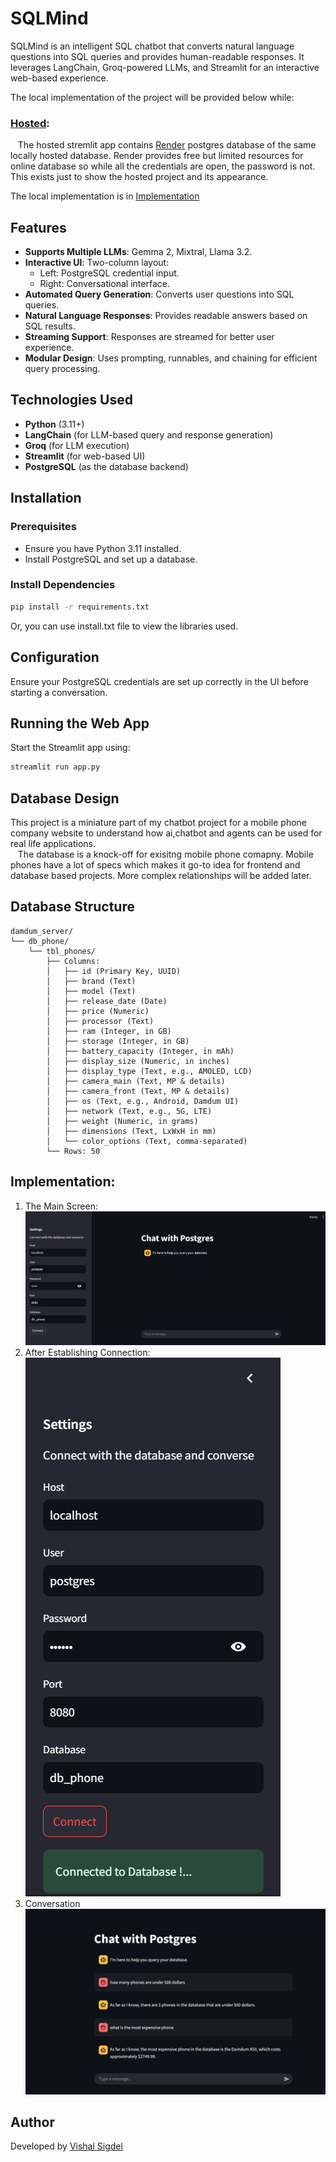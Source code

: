 # SQLMind

SQLMind is an intelligent SQL chatbot that converts natural language questions into SQL queries and provides human-readable responses. It leverages LangChain, Groq-powered LLMs, and Streamlit for an interactive web-based experience.

The local implementation of the project will be provided below while: <br />

### [Hosted](https://sqlmind.streamlit.app/): <br />

&nbsp;&nbsp;&nbsp;The hosted stremlit app contains [Render](https://render.com/) postgres database of the same locally hosted database. Render provides free but limited resources for online database so while all the credentials are open, the password is not. This exists just to show the hosted project and its appearance. <br />

The local implementation is in [Implementation](#implementation)

## Features

- **Supports Multiple LLMs**: Gemma 2, Mixtral, Llama 3.2.
- **Interactive UI**: Two-column layout:
  - Left: PostgreSQL credential input.
  - Right: Conversational interface.
- **Automated Query Generation**: Converts user questions into SQL queries.
- **Natural Language Responses**: Provides readable answers based on SQL results.
- **Streaming Support**: Responses are streamed for better user experience.
- **Modular Design**: Uses prompting, runnables, and chaining for efficient query processing.

## Technologies Used

- **Python** (3.11+)
- **LangChain** (for LLM-based query and response generation)
- **Groq** (for LLM execution)
- **Streamlit** (for web-based UI)
- **PostgreSQL** (as the database backend)

## Installation

### Prerequisites

- Ensure you have Python 3.11 installed.
- Install PostgreSQL and set up a database.

### Install Dependencies

```sh
pip install -r requirements.txt
```

Or, you can use install.txt file to view the libraries used.

## Configuration

Ensure your PostgreSQL credentials are set up correctly in the UI before starting a conversation.

## Running the Web App

Start the Streamlit app using:

```sh
streamlit run app.py
```

## Database Design

This project is a miniature part of my chatbot project for a mobile phone company website to understand how ai,chatbot and agents can be used for real life applications.<br />
&nbsp;&nbsp;&nbsp;The database is a knock-off for exisitng mobile phone comapny. Mobile phones have a lot of specs which makes it go-to idea for frontend and database based projects. More complex relationships will be added later.

## Database Structure

```
damdum_server/
└── db_phone/
    └── tbl_phones/
        ├── Columns:
        │   ├── id (Primary Key, UUID)
        │   ├── brand (Text)
        │   ├── model (Text)
        │   ├── release_date (Date)
        │   ├── price (Numeric)
        │   ├── processor (Text)
        │   ├── ram (Integer, in GB)
        │   ├── storage (Integer, in GB)
        │   ├── battery_capacity (Integer, in mAh)
        │   ├── display_size (Numeric, in inches)
        │   ├── display_type (Text, e.g., AMOLED, LCD)
        │   ├── camera_main (Text, MP & details)
        │   ├── camera_front (Text, MP & details)
        │   ├── os (Text, e.g., Android, Damdum UI)
        │   ├── network (Text, e.g., 5G, LTE)
        │   ├── weight (Numeric, in grams)
        │   ├── dimensions (Text, LxWxH in mm)
        │   └── color_options (Text, comma-separated)
        └── Rows: 50
```

## <a id="implementation">Implementation:</a>

1. The Main Screen:
   ![The main screen](images/Start.png)
2. After Establishing Connection:
   ![Connection](images/after%20connection.png)
3. Conversation
   ![Conversation](images/convo.png)

## Author

Developed by [Vishal Sigdel](https://github.com/Page-Vishal)
